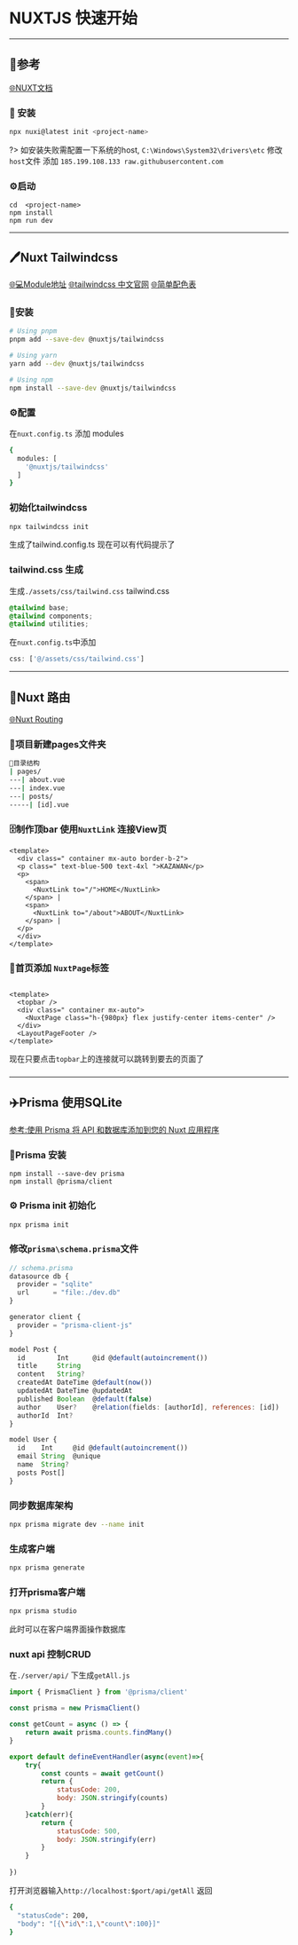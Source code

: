 # NUXTJS 快速开始
---
## :book:参考
[🌐NUXT文档](https://nuxt.com/docs/getting-started/installation)

### :hammer: 安装

```bash
npx nuxi@latest init <project-name>
```
?> 如安装失败需配置一下系统的host,
`C:\Windows\System32\drivers\etc` 修改 `host`文件
添加 `185.199.108.133 raw.githubusercontent.com`

### :gear:启动
```
cd  <project-name>
npm install
npm run dev
```

******

## :pen:Nuxt Tailwindcss

[🌐:computer:Module地址](https://nuxt.com/modules/tailwindcss)
[🌐tailwindcss 中文官网](https://www.tailwindcss.cn/)
[🌐简单配色表](https://www.peisebiao.com/)
### :hammer:安装
```bash
# Using pnpm
pnpm add --save-dev @nuxtjs/tailwindcss

# Using yarn
yarn add --dev @nuxtjs/tailwindcss

# Using npm
npm install --save-dev @nuxtjs/tailwindcss
```

### :gear:配置
在`nuxt.config.ts` 添加 modules
```bash
{
  modules: [
    '@nuxtjs/tailwindcss'
  ]
}
```

### 初始化tailwindcss 
```sh
npx tailwindcss init
```
生成了tailwind.config.ts
现在可以有代码提示了

### tailwind.css 生成
生成`./assets/css/tailwind.css`
tailwind.css
```css
@tailwind base; 
@tailwind components; 
@tailwind utilities;
```
在`nuxt.config.ts`中添加
```ts
css: ['@/assets/css/tailwind.css']
```

---
## :rocket:Nuxt 路由
[🌐Nuxt Routing](https://nuxt.com/docs/getting-started/routing)

### 📁项目新建pages文件夹

```sh
🎹目录结构
| pages/
---| about.vue
---| index.vue
---| posts/
-----| [id].vue
```
### 🗄️制作顶bar 使用`NuxtLink` 连接View页
```vue
<template>
  <div class=" container mx-auto border-b-2">
  <p class=" text-blue-500 text-4xl ">KAZAWAN</p>
  <p>
    <span>
      <NuxtLink to="/">HOME</NuxtLink>
    </span> | 
    <span>
      <NuxtLink to="/about">ABOUT</NuxtLink>
    </span> |
  </p>
  </div>
</template>
```
### 🏡首页添加 `NuxtPage`标签
```vue

<template>
  <topbar />
  <div class=" container mx-auto">
    <NuxtPage class="h-{980px} flex justify-center items-center" />
  </div>
  <LayoutPageFooter />
</template>
```

现在只要点击`topbar`上的连接就可以跳转到要去的页面了


### 

---
## ✈️Prisma 使用SQLite
[参考:使用 Prisma 将 API 和数据库添加到您的 Nuxt 应用程序](https://devpress.csdn.net/vue/62f14b6e7e668234661840b4.html)


### :hammer:Prisma 安装

```shell
npm install --save-dev prisma
npm install @prisma/client

```

### :gear: Prisma init 初始化
```sh
npx prisma init
```

### 修改`prisma\schema.prisma`文件
```js
// schema.prisma
datasource db {
  provider = "sqlite"
  url      = "file:./dev.db"
}

generator client {
  provider = "prisma-client-js"
}

model Post {
  id        Int      @id @default(autoincrement())
  title     String
  content   String?
  createdAt DateTime @default(now())
  updatedAt DateTime @updatedAt
  published Boolean  @default(false)
  author    User?    @relation(fields: [authorId], references: [id])
  authorId  Int?
}

model User {
  id    Int     @id @default(autoincrement())
  email String  @unique
  name  String?
  posts Post[]
}
```


### 同步数据库架构 
```sh
npx prisma migrate dev --name init
```

### 生成客户端
```sh
npx prisma generate
```

### 打开prisma客户端

```sh
npx prisma studio
```
此时可以在客户端界面操作数据库

### nuxt api 控制CRUD
在`./server/api/` 下生成`getAll.js`
```js
import { PrismaClient } from '@prisma/client'

const prisma = new PrismaClient()

const getCount = async () => {
    return await prisma.counts.findMany()
}

export default defineEventHandler(async(event)=>{
    try{
        const counts = await getCount()
        return {
            statusCode: 200,
            body: JSON.stringify(counts)
        }
    }catch(err){
        return {
            statusCode: 500,
            body: JSON.stringify(err)
        }
    }
    
})
```

打开浏览器输入`http://localhost:$port/api/getAll`
返回
```sh
{
  "statusCode": 200,
  "body": "[{\"id\":1,\"count\":100}]"
}
```




